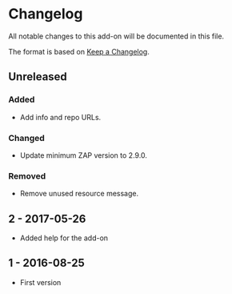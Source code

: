 # Changelog
All notable changes to this add-on will be documented in this file.

The format is based on [Keep a Changelog](https://keepachangelog.com/en/1.0.0/).

## Unreleased
### Added
- Add info and repo URLs.

### Changed
- Update minimum ZAP version to 2.9.0.

### Removed
- Remove unused resource message.

## 2 - 2017-05-26

- Added help for the add-on

## 1 - 2016-08-25

- First version

